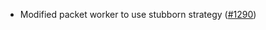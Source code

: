 *   Modified packet worker to use stubborn strategy ([#1290](https://github.com/informalsystems/ibc-rs/issues/1290))
